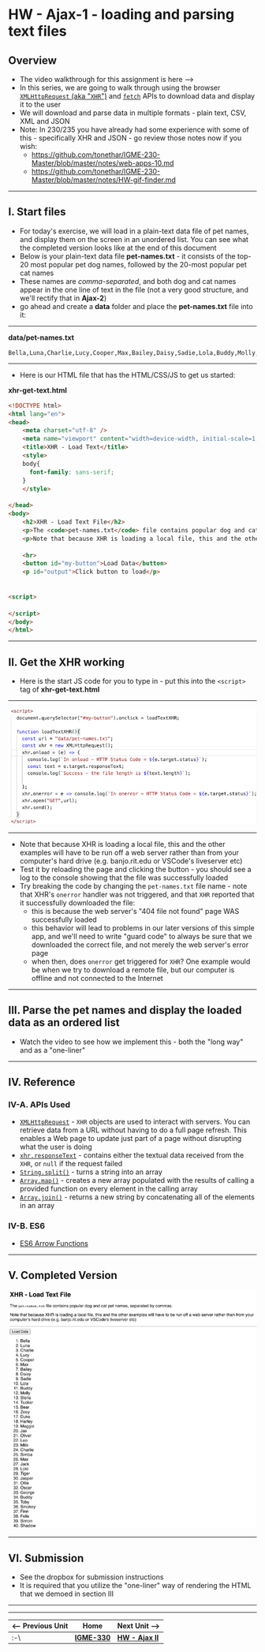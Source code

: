 # HW - Ajax-1 - loading and parsing text files

## Overview

- The video walkthrough for this assignment is here --> 
- In this series, we are going to walk through using the browser [`XMLHttpRequest` (aka "`XHR`")](https://developer.mozilla.org/en-US/docs/Web/API/XMLHttpRequest/Using_XMLHttpRequest) and [`fetch`](https://developer.mozilla.org/en-US/docs/Web/API/Fetch_API/Using_Fetch) APIs to download data and display it to the user
- We will download and parse data in multiple formats - plain text, CSV, XML  and JSON
- Note: In 230/235 you have already had some experience with some of this - specifically XHR and JSON - go review those notes now if you wish:
  - https://github.com/tonethar/IGME-230-Master/blob/master/notes/web-apps-10.md
  - https://github.com/tonethar/IGME-230-Master/blob/master/notes/HW-gif-finder.md

<hr>

## I. Start files
- For today's exercise, we will load in a plain-text data file of pet names, and display them on the screen in an unordered list. You can see what the completed version looks like at the end of this document
- Below is your plain-text data file **pet-names.txt** - it consists of the top-20 most popular pet dog names, followed by the 20-most popular pet cat names
- These names are *comma-separated*, and both dog and cat names appear in the one line of text in the file (not a very good structure, and we'll rectify that in **Ajax-2**)
- go ahead and create a **data** folder and place the **pet-names.txt** file into it:

<hr>

**data/pet-names.txt**

```text
Bella,Luna,Charlie,Lucy,Cooper,Max,Bailey,Daisy,Sadie,Lola,Buddy,Molly,Stella,Tucker,Bear,Zoey,Duke,Harley,Maggie,Jax,Oliver,Leo,Milo,Charlie,Simba,Max,Jack,Loki,Tiger,Jasper,Ollie,Oscar,George,Buddy,Toby,Smokey,Finn,Felix,Simon,Shadow
```

<hr>

- Here is our HTML file that has the HTML/CSS/JS to get us started:

**xhr-get-text.html**

```html
<!DOCTYPE html>
<html lang="en">
<head>
	<meta charset="utf-8" />
	<meta name="viewport" content="width=device-width, initial-scale=1, user-scalable=no">
	<title>XHR - Load Text</title>
	<style>
	body{
	  font-family: sans-serif;
	}
	</style>

</head>
<body>
	<h2>XHR - Load Text File</h2>
	<p>The <code>pet-names.txt</code> file contains popular dog and cat pet names, separated by commas.</p>
	<p>Note that because XHR is loading a local file, this and the other examples will have to be run off a web server rather than from your computer's hard drive (e.g. banjo.rit.edu or VSCode's liveserver etc)</p>
	
	<hr>
	<button id="my-button">Load Data</button>
	<p id="output">Click button to load</p>
	

<script>

</script>
</body>
</html>
```

<hr>

## II. Get the XHR working

- Here is the start JS code for you to type in - put this into the `<script>` tag of **xhr-get-text.html**

<hr>

![screenshot](_images/_ajax-images/HW-ajax-2.png)

<hr>

- Note that because XHR is loading a local file, this and the other examples will have to be run off a web server rather than from your computer's hard drive (e.g. banjo.rit.edu or VSCode's liveserver etc)
- Test it by reloading the page and clicking the button - you should see a log to the console showing that the file was successfully loaded
- Try breaking the code by changing the <code>pet-names.txt</code> file name - note that XHR's `onerror` handler was not triggered, and that `XHR` reported that it successfully downloaded the file:
  - this is because the web server's "404 file not found" page WAS successfully loaded
  - this behavior will lead to problems in our later versions of this simple app, and we'll need to write "guard code" to always be sure that we downloaded the correct file, and not merely the web server's error page
  - when then, does `onerror` get triggered for `XHR`? One example would be when we try to download a remote file, but our computer is offline and not connected to the Internet



<hr>

## III. Parse the pet names and display the loaded data as an ordered list

- Watch the video to see how we implement this - both the "long way" and as a "one-liner"


<hr>

## IV. Reference

### IV-A. APIs Used
- [`XMLHttpRequest`](https://developer.mozilla.org/en-US/docs/Web/API/XMLHttpRequest/Using_XMLHttpRequest) - <code>XHR</code> objects are used to interact with servers. You can retrieve data from a URL without having to do a full page refresh. This enables a Web page to update just part of a page without disrupting what the user is doing
- [`xhr.responseText`](https://developer.mozilla.org/en-US/docs/Web/API/XMLHttpRequest/responseText) - contains either the textual data received from the `XHR`, or `null` if the request failed
- [`String.split()`](https://developer.mozilla.org/en-US/docs/Web/JavaScript/Reference/Global_Objects/String/split) - turns a string into an array
- [`Array.map()`](https://developer.mozilla.org/en-US/docs/Web/JavaScript/Reference/Global_Objects/Array/map) - creates a new array populated with the results of calling a provided function on every element in the calling array
- [`Array.join()`](https://developer.mozilla.org/en-US/docs/Web/JavaScript/Reference/Global_Objects/Array/join) - returns a new string by concatenating all of the elements in an array

### IV-B. ES6
- [ES6 Arrow Functions](https://www.w3schools.com/js/js_arrow_function.asp)

<hr>

## V. Completed Version

![screenshot](_images/_ajax-images/HW-ajax-1.png)

<hr>

## VI. Submission

- See the dropbox for submission instructions
- It is required that you utilize the "one-liner" way of rendering the HTML that we demoed in section III


<hr><hr>

| <-- Previous Unit | Home | Next Unit -->
| --- | --- | --- 
|   :-\  |  [**IGME-330**](../README.md) | [**HW - Ajax II**](HW-ajax-2.md)
